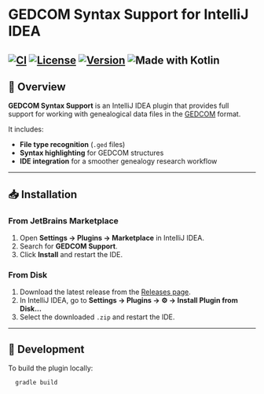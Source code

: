 # GEDCOM Syntax Support for IntelliJ IDEA

[![CI](https://github.com/drexa1/gedcom-support/actions/workflows/release.yml/badge.svg)](https://github.com/drexa1/gedcom-support/actions)
[![License](https://img.shields.io/github/license/drexa1/gedcom-support.svg)](LICENSE)
[![Version](https://img.shields.io/jetbrains/plugin/v/12345.svg)](https://plugins.jetbrains.com/plugin/12345-gedcom-support)
![Made with Kotlin](https://img.shields.io/badge/made%20with-Kotlin-1f425f.svg)
---

## 📄 Overview

**GEDCOM Syntax Support** is an IntelliJ IDEA plugin that provides full support for working with genealogical data files in the [GEDCOM](https://en.wikipedia.org/wiki/GEDCOM) format.

It includes:

- **File type recognition** (`.ged` files)
- **Syntax highlighting** for GEDCOM structures
- **IDE integration** for a smoother genealogy research workflow

---

## 📥 Installation

### From JetBrains Marketplace
1. Open **Settings → Plugins → Marketplace** in IntelliJ IDEA.
2. Search for **GEDCOM Support**.
3. Click **Install** and restart the IDE.

### From Disk
1. Download the latest release from the [Releases page](https://github.com/drexa1/gedcom-support/releases).
2. In IntelliJ IDEA, go to **Settings → Plugins → ⚙ → Install Plugin from Disk...**
3. Select the downloaded `.zip` and restart the IDE.

---

## 🔧 Development

To build the plugin locally:

```bash
  gradle build
```

